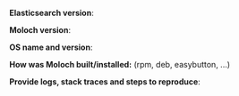 <!-- For support questions use Slack (sign up at https://slackinvite.molo.ch/) instead of opening an issue. We use Github for bug reports and feature requests. -->

<!-- For bugs please provide -->
**Elasticsearch version**:

**Moloch version**:

**OS name and version**:

**How was Moloch built/installed:** (rpm, deb, easybutton, ...)

**Provide logs, stack traces and steps to reproduce**:

<!-- For feature requests, please remove the above bug report block and describe the feature.  Include pcaps or links to pcaps for new parser requests.  -->
